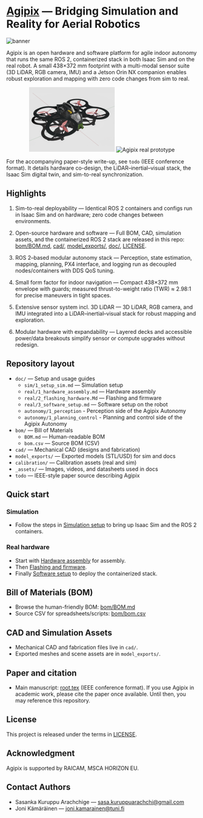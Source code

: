 # [Agipix](https://sasakuruppuarachchi.github.io/agipix/) — Bridging Simulation and Reality for Aerial Robotics

![banner](_assets/images/exploded.gif)

Agipix is an open hardware and software platform for agile indoor autonomy that runs the same ROS 2, containerized stack in both Isaac Sim and on the real robot. A small 438×372 mm footprint with a multi-modal sensor suite (3D LiDAR, RGB camera, IMU) and a Jetson Orin NX companion enables robust exploration and mapping with zero code changes from sim to real.

<p align="center">
	<img alt="Agipix simulation" src="_assets/images/sim.png" width="45%" />
	<img alt="Agipix real prototype" src="_assets/images/real.jpg" width="45%" />
</p>

For the accompanying paper-style write-up, see `todo` (IEEE conference format). It details hardware co-design, the LiDAR–inertial–visual stack, the Isaac Sim digital twin, and sim-to-real synchronization.

## Highlights

1) Sim-to-real deployability — Identical ROS 2 containers and configs run in Isaac Sim and on hardware; zero code changes between environments.

2) Open-source hardware and software — Full BOM, CAD, simulation assets, and the containerized ROS 2 stack are released in this repo: [bom/BOM.md](bom/BOM.md), [cad/](cad/), [model_exports/](model_exports/), [doc/](docs/), [LICENSE](LICENSE).

3) ROS 2–based modular autonomy stack — Perception, state estimation, mapping, planning, PX4 interface, and logging run as decoupled nodes/containers with DDS QoS tuning.

4) Small form factor for indoor navigation — Compact 438×372 mm envelope with guards; measured thrust-to-weight ratio (TWR) ≈ 2.98:1 for precise maneuvers in tight spaces.

5) Extensive sensor system incl. 3D LiDAR — 3D LiDAR, RGB camera, and IMU integrated into a LiDAR–inertial–visual stack for robust mapping and exploration.

6) Modular hardware with expandability — Layered decks and accessible power/data breakouts simplify sensor or compute upgrades without redesign.

## Repository layout

- `doc/` — Setup and usage guides
	- `sim/1_setup_sim.md` — Simulation setup
	- `real/1_hardware_assembly.md` — Hardware assembly
	- `real/2_flashing_hardware.Md` — Flashing and firmware
	- `real/3_software_setup.md` — Software setup on the robot
	- `autonomy/1_perception` - Perception side of the Agipix Autonomy
	- `autonomy/1_planning_control` - Planning and control side of the Agipix Autonomy
- `bom/` — Bill of Materials
	- `BOM.md` — Human-readable BOM
	- `bom.csv` — Source BOM (CSV)
- `cad/` — Mechanical CAD (designs and fabrication)
- `model_exports/` — Exported models (STL/USD) for sim and docs
- `calibration/` — Calibration assets (real and sim)
- `_assets/` — Images, videos, and datasheets used in docs
- `todo` — IEEE-style paper source describing Agipix

## Quick start

### Simulation
- Follow the steps in [Simulation setup](docs/sim/1_setup_sim.md) to bring up Isaac Sim and the ROS 2 containers.

### Real hardware
- Start with [Hardware assembly](docs/real/1_hardware_assembly.md) for assembly.
- Then [Flashing and firmware](docs/real/2_flashing_hardware.Md).
- Finally [Software setup](docs/real/3_software_setup.md) to deploy the containerized stack.

## Bill of Materials (BOM)

- Browse the human-friendly BOM: [bom/BOM.md](bom/BOM.md)
- Source CSV for spreadsheets/scripts: [bom/bom.csv](bom/bom.csv)

## CAD and Simulation Assets

- Mechanical CAD and fabrication files live in `cad/`.
- Exported meshes and scene assets are in `model_exports/`.

## Paper and citation

- Main manuscript: [root.tex](root.tex) (IEEE conference format). If you use Agipix in academic work, please cite the paper once available. Until then, you may reference this repository.

## License

This project is released under the terms in [LICENSE](LICENSE).

## Acknowledgment

Agipix is supported by RAICAM, MSCA HORIZON EU.

## Contact Authors

- Sasanka Kuruppu Arachchige — sasa.kuruppuarachchi@gmail.com
- Joni Kämäräinen — joni.kamarainen@tuni.fi
